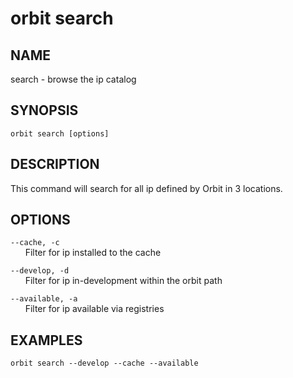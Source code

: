 # __orbit search__

## __NAME__

search - browse the ip catalog

## __SYNOPSIS__

```
orbit search [options]
```

## __DESCRIPTION__

This command will search for all ip defined by Orbit in 3 locations.

## __OPTIONS__

`--cache, -c`  
      Filter for ip installed to the cache
 
`--develop, -d`  
      Filter for ip in-development within the orbit path
 
`--available, -a`  
      Filter for ip available via registries

## __EXAMPLES__

```
orbit search --develop --cache --available
```